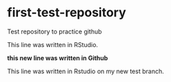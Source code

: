 # first-test-repository
Test repository to practice github

This line was written in RStudio.

**this new line was written in Github**

This line was written in Rstudio on my new test branch.
